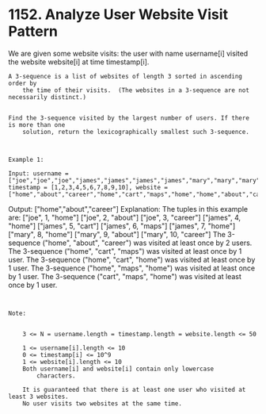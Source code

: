 # 1152. Analyze User Website Visit Pattern

We are given some website visits: the user with name username[i] visited
        the website website[i] at time timestamp[i].

    A 3-sequence is a list of websites of length 3 sorted in ascending order by
        the time of their visits.  (The websites in a 3-sequence are not necessarily distinct.)
    

    Find the 3-sequence visited by the largest number of users. If there is more than one
        solution, return the lexicographically smallest such 3-sequence.

     

    Example 1:

    Input: username = ["joe","joe","joe","james","james","james","james","mary","mary","mary"], timestamp = [1,2,3,4,5,6,7,8,9,10], website = ["home","about","career","home","cart","maps","home","home","about","career"]
Output: ["home","about","career"]
Explanation: 
The tuples in this example are:
["joe", 1, "home"]
["joe", 2, "about"]
["joe", 3, "career"]
["james", 4, "home"]
["james", 5, "cart"]
["james", 6, "maps"]
["james", 7, "home"]
["mary", 8, "home"]
["mary", 9, "about"]
["mary", 10, "career"]
The 3-sequence ("home", "about", "career") was visited at least once by 2 users.
The 3-sequence ("home", "cart", "maps") was visited at least once by 1 user.
The 3-sequence ("home", "cart", "home") was visited at least once by 1 user.
The 3-sequence ("home", "maps", "home") was visited at least once by 1 user.
The 3-sequence ("cart", "maps", "home") was visited at least once by 1 user.

     

    Note:

    
        3 <= N = username.length = timestamp.length = website.length <= 50
        
        1 <= username[i].length <= 10
        0 <= timestamp[i] <= 10^9
        1 <= website[i].length <= 10
        Both username[i] and website[i] contain only lowercase
            characters.
        
        It is guaranteed that there is at least one user who visited at least 3 websites.
        No user visits two websites at the same time.